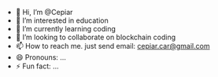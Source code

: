 - 👋 Hi, I’m @Cepiar
- 👀 I’m interested in education
- 🌱 I’m currently learning coding
- 💞️ I’m looking to collaborate on blockchain coding
- 📫 How to reach me. just send email: cepiar.car@gmail.com
- 😄 Pronouns: ...
- ⚡ Fun fact: ...

<!---
Cepiar/Cepiar is a ✨ special ✨ repository because its `README.md` (this file) appears on your GitHub profile.
You can click the Preview link to take a look at your changes.
--->
